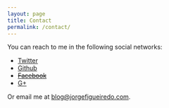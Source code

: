 ```yaml
---
layout: page
title: Contact
permalink: /contact/
---
```


You can reach to me in the following social networks:

* <a href="http://www.twitter.com/jorgeacf" target="_blank">Twitter</a>
* <a href="http://www.github.com/jorgeacf" target="_blank">Github</a>
* <a href="#"><span style="text-decoration: line-through;">Facebook</span></a>
* <a href="http://google.com/+JorgeFigueiredo_jorgeacf" target="_blank">G+</a>

Or email me at <a href="mailto:blog@jorgefigueiredo.com">blog@jorgefigueiredo.com</a>.
